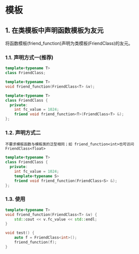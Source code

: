 # 模板

## 1. 在类模板中声明函数模板为友元

将函数模板(friend_function)声明为类模板(FriendClass)的友元。

### 1.1. 声明方式一(推荐)

```cpp
template<typename T>
class FriendClass;

template<typename T>
void friend_function(FriendClass<T> &v);

template<typename T>
class FriendClass {
  private:
    int fc_value = 1024;
    friend void friend_function<T>(FriendClass<T> &);
};
```

### 1.2. 声明方式二

```text
不要求模板函数与模板类的泛型相同；如 friend_function<int>也可访问FriendClass<float>
```

```cpp
template<typename T>
class FriendClass {
  private:
    int fc_value = 1024;
    template<typename S>
    friend void friend_function(FriendClass<S> &);
};
```

### 1.3. 使用

```cpp
template<typename T>
void friend_function(FriendClass<T> &v) {
    std::cout << v.fc_value << std::endl;
}

void test() {
    auto f = FriendClass<int>();
    friend_function(f);
}

```
